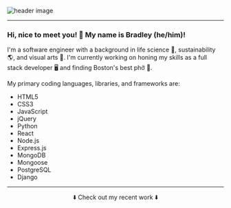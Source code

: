 ![header image](https://bradleymather.com/wp-content/uploads/2022/05/Bradley-R-Mather-1.png)  


---  
  

### Hi, nice to meet you! 👋  My name is Bradley (he/him)!

I'm a software engineer with a background in life science 🧬, sustainability 🌎, and visual arts 🕺. I'm currently working on honing my skills as a full stack developer 🖥 and finding Boston's best phở 🍜.

My primary coding languages, libraries, and frameworks are:  
- HTML5  
- CSS3  
- JavaScript  
- jQuery  
- Python  
- React
- Node.js
- Express.js
- MongoDB
- Mongoose
- PostgreSQL
- Django


---  
  

<p align="center">⬇️ Check out my recent work ⬇️</p>


<!--
**bmather02/bmather02** is a ✨ _special_ ✨ repository because its `README.md` (this file) appears on your GitHub profile.

Here are some ideas to get you started:

- 🔭 I’m currently working on ...
- 🌱 I’m currently learning ...
- 👯 I’m looking to collaborate on ...
- 🤔 I’m looking for help with ...
- 💬 Ask me about ...
- 📫 How to reach me: ...
- 😄 Pronouns: ...
- ⚡ Fun fact: ...
-->
